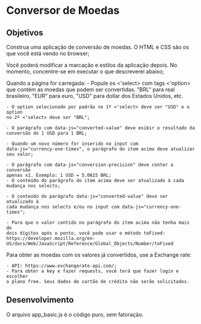# Conversor de Moedas

## Objetivos
Construa uma aplicação de conversão de moedas. O HTML e CSS são os que você está vendo no browser;

Você poderá modificar a marcação e estilos da aplicação depois. No momento, 
concentre-se em executar o que descreverei abaixo;
    
Quando a página for carregada: 
    - Popule os <'select> com tags <'option> que contém as moedas que podem ser
    convertidas. "BRL" para real brasileiro, "EUR" para euro, "USD" para 
    dollar dos Estados Unidos, etc.

    - O option selecionado por padrão no 1º <'select> deve ser "USD" e o option
    no 2º <'select> deve ser "BRL";

    - O parágrafo com data-js="converted-value" deve exibir o resultado da 
    conversão de 1 USD para 1 BRL;

    - Quando um novo número for inserido no input com 
    data-js="currency-one-times", o parágrafo do item acima deve atualizar 
    seu valor;

    - O parágrafo com data-js="conversion-precision" deve conter a conversão 
    apenas x1. Exemplo: 1 USD = 5.0615 BRL;
    - O conteúdo do parágrafo do item acima deve ser atualizado à cada 
    mudança nos selects;

    - O conteúdo do parágrafo data-js="converted-value" deve ser atualizado à
    cada mudança nos selects e/ou no input com data-js="currency-one-times";

    - Para que o valor contido no parágrafo do item acima não tenha mais de 
    dois dígitos após o ponto, você pode usar o método toFixed: 
    https://developer.mozilla.org/en-US/docs/Web/JavaScript/Reference/Global_Objects/Number/toFixed
    
Para obter as moedas com os valores já convertidos, use a Exchange rate:

    - API: https://www.exchangerate-api.com/;
    - Para obter a key e fazer requests, você terá que fazer login e escolher
    o plano free. Seus dados de cartão de crédito não serão solicitados.

## Desenvolvimento

O arquivo app_basic.js é o código puro, sem fatoração.
